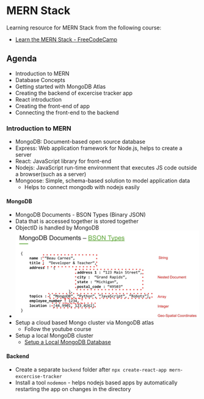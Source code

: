 # MERN Stack

Learning resource for MERN Stack from the following course:
- [Learn the MERN Stack - FreeCodeCamp](https://www.youtube.com/watch?v=7CqJlxBYj-M)

## Agenda
- Introduction to MERN
- Database Concepts
- Getting started with MongoDB Atlas
- Creating the backend of excercise tracker app
- React introduction
- Creating the front-end of app
- Connecting the front-end to the backend

### Introduction to MERN
- MongoDB: Document-based open source database
- Express: Web application framework for Node.js, helps to create a server
- React: JavaScript library for front-end
- Nodejs: JavaScript run-time environment that executes JS code outside a browser(such as a server)
- Mongoose: Simple, schema-based solution to model application data
    - Helps to connect mongodb with nodejs easily

#### MongoDB
- MongoDB Documents - BSON Types (Binary JSON)
- Data that is accessed together is stored together
- ObjectID is handled by MongoDB
- ![MongoDB](mongodb.png)   
- Setup a cloud based Mongo cluster via MongoDB atlas
    - Follow the youtube course
- Setup a local MongoDB cluster
    - [Setup a Local MongoDB Database](https://www.youtube.com/watch?v=D0U8vD8m1I0)

#### Backend
- Create a separate `backend` folder after `npx create-react-app mern-excercise-tracker`
- Install a tool `nodemon` - helps nodejs based apps by automatically restarting the app on changes in the directory
